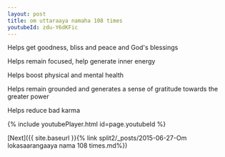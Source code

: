 ```yaml
---
layout: post
title: om uttaraaya namaha 108 times
youtubeId: zdu-Y6dKFic
---
```

 
 
Helps get goodness, bliss and peace and God's blessings
 
Helps remain focused, help generate inner energy 
 
Helps boost physical and mental health 
 
Helps remain grounded and generates a sense of gratitude towards the greater power 
 
Helps reduce bad karma
 
 
 
 


{% include youtubePlayer.html id=page.youtubeId %}
 
[Next]({{ site.baseurl }}{% link  split2/_posts/2015-06-27-Om lokasaarangaaya nama 108 times.md%})
 
